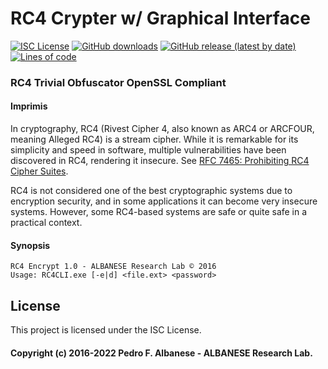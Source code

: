 # RC4 Crypter w/ Graphical Interface
[![ISC License](http://img.shields.io/badge/license-ISC-blue.svg)](https://github.com/pedroalbanese/rc4/blob/master/LICENSE.md) 
[![GitHub downloads](https://img.shields.io/github/downloads/pedroalbanese/rc4/total.svg?logo=github&logoColor=white)](https://github.com/pedroalbanese/rc4/releases)
[![GitHub release (latest by date)](https://img.shields.io/github/v/release/pedroalbanese/rc4)](https://github.com/pedroalbanese/rc4/releases)
[![Lines of code](https://img.shields.io/tokei/lines/github/pedroalbanese/rc4)](https://github.com/pedroalbanese/rc4)

### RC4 Trivial Obfuscator OpenSSL Compliant
#### Imprimis

In cryptography, RC4 (Rivest Cipher 4, also known as ARC4 or ARCFOUR, meaning Alleged RC4) is a stream cipher. While it is remarkable for its simplicity and speed in software, multiple vulnerabilities have been discovered in RC4, rendering it insecure. See [RFC 7465: Prohibiting RC4 Cipher Suites](https://www.rfc-editor.org/rfc/rfc7465).

RC4 is not considered one of the best cryptographic systems due to encryption security, and in some applications it can become very insecure systems. However, some RC4-based systems are safe or quite safe in a practical context.

#### Synopsis  
```batch
RC4 Encrypt 1.0 - ALBANESE Research Lab © 2016
Usage: RC4CLI.exe [-e|d] <file.ext> <password>
```

## License

This project is licensed under the ISC License.

#### Copyright (c) 2016-2022 Pedro F. Albanese - ALBANESE Research Lab.
